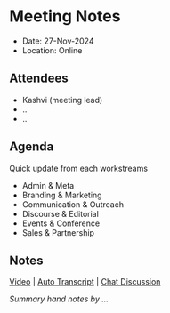 # Meeting Notes

- Date: 27-Nov-2024
- Location: Online

## Attendees

- Kashvi (meeting lead)
- ..
- ..


## Agenda

Quick update from each workstreams
- Admin & Meta
- Branding & Marketing
- Communication & Outreach
- Discourse & Editorial
- Events & Conference
- Sales & Partnership

## Notes

[Video]() | [Auto Transcript]() | [Chat Discussion]()

_Summary hand notes by ..._